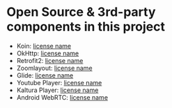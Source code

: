 # Open Source & 3rd-party components in this project

* Koin: [license name](https://github.com/InsertKoinIO/koin)
* OkHttp: [license name](https://github.com/square/okhttp)
* Retrofit2: [license name](https://github.com/square/retrofit)
* Zoomlayout: [license name](https://github.com/natario1/ZoomLayout)
* Glide: [license name](https://github.com/bumptech/glide)
* Youtube Player: [license name](https://github.com/PierfrancescoSoffritti/android-youtube-player)
* Kaltura Player: [license name](https://www.google.com)
* Android WebRTC: [license name](https://webrtc.googlesource.com/src/)
